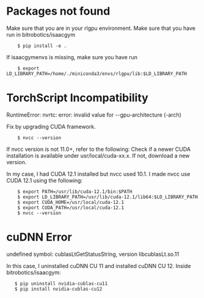 # Packages not found
Make sure that you are in your rlgpu environment. 
Make sure that you have run in bitrobotics/isaacgym
```
    $ pip install -e .
```

If isaacgymenvs is missing, make sure you have run 
```
    $ export LD_LIBRARY_PATH=/home/./miniconda3/envs/rlgpu/lib:$LD_LIBRARY_PATH
```

# TorchScript Incompatibility
RuntimeError: nvrtc: error: invalid value for --gpu-architecture (-arch)

Fix by upgrading CUDA framework. 

```
    $ nvcc --version
```

If nvcc version is not 11.0+, refer to the following: 
Check if a newer CUDA installation is available under usr/local/cuda-xx.x. If not, download a new version. 

In my case, I had CUDA 12.1 installed but nvcc used 10.1. I made nvcc use CUDA 12.1 using the following: 
```
    $ export PATH=/usr/lib/cuda-12.1/bin:$PATH
    $ export LD_LIBRARY_PATH=/usr/lib/cuda-12.1/lib64:$LD_LIBRARY_PATH
    $ export CUDA_HOME=/usr/local/cuda-12.1
    $ export CUDA_PATH=/usr/local/cuda-12.1
    $ nvcc --version
```

# cuDNN Error
undefined symbol: cublasLtGetStatusString, version libcublasLt.so.11

In this case, I uninstalled cuDNN CU 11 and installed cuDNN CU 12. 
Inside bitrobotics/isaacgym:
```
   $ pip uninstall nvidia-cublas-cu11
   $ pip install nvidia-cublas-cu12 
```